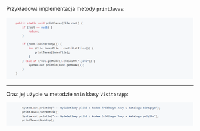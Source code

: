 Przykładowa implementacja metody `printJavas`:

![1.7.2.1](media/1.7.2.1.PNG)

---

Oraz jej użycie w metodzie `main` klasy `VisitorApp`:

![1.7.2.2](media/1.7.2.2.PNG)